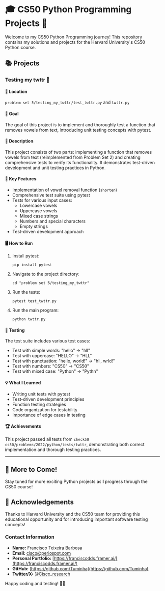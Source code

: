 # 🎓 CS50 Python Programming Projects 🐍

Welcome to my CS50 Python Programming journey! This repository contains my solutions and projects for the Harvard University's CS50 Python course.

## 📚 Projects

### Testing my twttr 🧪

#### 📂 Location
`problem set 5/testing_my_twttr/test_twttr.py` and `twttr.py`

#### 🎯 Goal
The goal of this project is to implement and thoroughly test a function that removes vowels from text, introducing unit testing concepts with pytest.

#### 📝 Description
This project consists of two parts: implementing a function that removes vowels from text (reimplemented from Problem Set 2) and creating comprehensive tests to verify its functionality. It demonstrates test-driven development and unit testing practices in Python.

#### 🔑 Key Features
- Implementation of vowel removal function (`shorten`)
- Comprehensive test suite using pytest
- Tests for various input cases:
  - Lowercase vowels
  - Uppercase vowels
  - Mixed case strings
  - Numbers and special characters
  - Empty strings
- Test-driven development approach

#### 🖥️ How to Run
1. Install pytest:
   ```
   pip install pytest
   ```
2. Navigate to the project directory:
   ```
   cd "problem set 5/testing_my_twttr"
   ```
3. Run the tests:
   ```
   pytest test_twttr.py
   ```
4. Run the main program:
   ```
   python twttr.py
   ```

#### 🧪 Testing
The test suite includes various test cases:
- Test with simple words: "hello" → "hll"
- Test with uppercase: "HELLO" → "HLL"
- Test with punctuation: "hello, world!" → "hll, wrld!"
- Test with numbers: "CS50" → "CS50"
- Test with mixed case: "Python" → "Pythn"

#### 💡 What I Learned
- Writing unit tests with pytest
- Test-driven development principles
- Function testing strategies
- Code organization for testability
- Importance of edge cases in testing

#### 🏆 Achievements
This project passed all tests from `check50 cs50/problems/2022/python/tests/twttr`, demonstrating both correct implementation and thorough testing practices.

---

## 🚀 More to Come!
Stay tuned for more exciting Python projects as I progress through the CS50 course!

## 🙏 Acknowledgements
Thanks to Harvard University and the CS50 team for providing this educational opportunity and for introducing important software testing concepts!

### Contact Information

- **Name:** Francisco Teixeira Barbosa
- **Email:** cisco@periospot.com
- **Personal Portfolio:** [https://franciscodds.framer.ai/](https://franciscodds.framer.ai/)
- **GitHub:** [https://github.com/Tuminha](https://github.com/Tuminha)
- **Twitter/X:** [@Cisco_research](https://x.com/Cisco_research)

Happy coding and testing! 🧪✅

